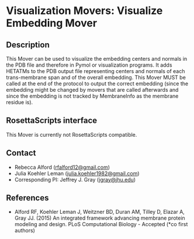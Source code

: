 # Visualization Movers: Visualize Embedding Mover

## Description

This Mover can be used to visualize the embedding centers and normals in the PDB file and therefore in Pymol or visualization programs. It adds HETATMs to the PDB output file representing centers and normals of each trans-membrane span and of the overall embedding. This Mover MUST be called at the end of the protocol to output the correct embedding (since the embedding might be changed by movers that are called afterwards and since the embedding is not tracked by MembraneInfo as the membrane residue is).

## RosettaScripts interface

This Mover is currently not RosettaScripts compatible. 

## Contact

- Rebecca Alford ([rfalford12@gmail.com](rfalford12@gmail.com))
- Julia Koehler Leman ([julia.koehler1982@gmail.com](julia.koehler1982@gmail.com))
- Corresponding PI: Jeffrey J. Gray ([jgray@jhu.edu](jgray@jhu.edu))

## References

* Alford RF, Koehler Leman J, Weitzner BD, Duran AM, Tilley D, Elazar A, Gray JJ. (2015) An integrated framework advancing membrane protein modeling and design. PLoS Computational Biology - Accepted (*co first authors)

